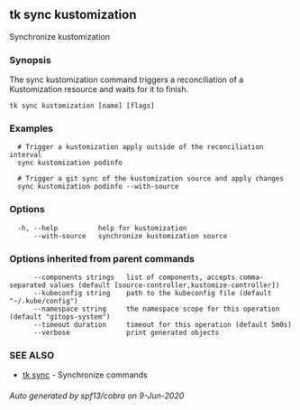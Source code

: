 ## tk sync kustomization

Synchronize kustomization

### Synopsis


The sync kustomization command triggers a reconciliation of a Kustomization resource and waits for it to finish.

```
tk sync kustomization [name] [flags]
```

### Examples

```
  # Trigger a kustomization apply outside of the reconciliation interval
  sync kustomization podinfo

  # Trigger a git sync of the kustomization source and apply changes
  sync kustomization podinfo --with-source

```

### Options

```
  -h, --help          help for kustomization
      --with-source   synchronize kustomization source
```

### Options inherited from parent commands

```
      --components strings   list of components, accepts comma-separated values (default [source-controller,kustomize-controller])
      --kubeconfig string    path to the kubeconfig file (default "~/.kube/config")
      --namespace string     the namespace scope for this operation (default "gitops-system")
      --timeout duration     timeout for this operation (default 5m0s)
      --verbose              print generated objects
```

### SEE ALSO

* [tk sync](tk_sync.md)	 - Synchronize commands

###### Auto generated by spf13/cobra on 9-Jun-2020

